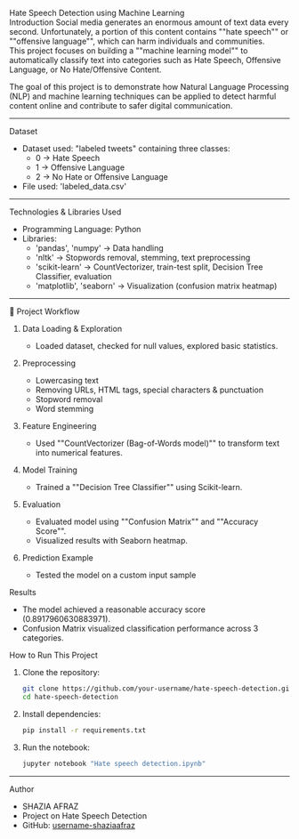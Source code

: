  Hate Speech Detection using Machine Learning  
  Introduction
Social media generates an enormous amount of text data every second. Unfortunately, a portion of this content contains ""hate speech"" or ""offensive language"", which can harm individuals and communities.  
This project focuses on building a ""machine learning model"" to automatically classify text into categories such as Hate Speech, Offensive Language, or No Hate/Offensive Content.  

The goal of this project is to demonstrate how Natural Language Processing (NLP) and machine learning techniques can be applied to detect harmful content online and contribute to safer digital communication.  

---

 Dataset
- Dataset used: "labeled tweets" containing three classes:  
  - 0 → Hate Speech  
  - 1 → Offensive Language  
  - 2 → No Hate or Offensive Language  
- File used: 'labeled_data.csv' 

---

Technologies & Libraries Used
- Programming Language: Python  
- Libraries:  
  - 'pandas', 'numpy' → Data handling  
  - 'nltk' → Stopwords removal, stemming, text preprocessing  
  - 'scikit-learn' → CountVectorizer, train-test split, Decision Tree Classifier, evaluation  
  - 'matplotlib', 'seaborn' → Visualization (confusion matrix heatmap)  

---

🔎 Project Workflow
1. Data Loading & Exploration  
   - Loaded dataset, checked for null values, explored basic statistics.  

2. Preprocessing 
   - Lowercasing text  
   - Removing URLs, HTML tags, special characters & punctuation  
   - Stopword removal  
   - Word stemming  

3. Feature Engineering
   - Used ""CountVectorizer (Bag-of-Words model)"" to transform text into numerical features.  

4. Model Training
   - Trained a ""Decision Tree Classifier"" using Scikit-learn.  

5. Evaluation
   - Evaluated model using ""Confusion Matrix"" and ""Accuracy Score"".  
   - Visualized results with Seaborn heatmap.  

6. Prediction Example 
   - Tested the model on a custom input sample 


 Results
- The model achieved a reasonable accuracy score (0.8917960630883971).  
- Confusion Matrix visualized classification performance across 3 categories.  

 How to Run This Project
1. Clone the repository:
   ```bash
   git clone https://github.com/your-username/hate-speech-detection.git
   cd hate-speech-detection
   ```
2. Install dependencies:
   ```bash
   pip install -r requirements.txt
   ```
3. Run the notebook:
   ```bash
   jupyter notebook "Hate speech detection.ipynb"
   ```

---
 Author
- SHAZIA AFRAZ 
- Project on Hate Speech Detection  
- GitHub: [username-shaziaafraz](https://github.com/shaziaafraz)  
